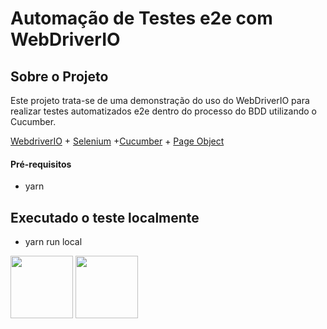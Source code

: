 # Automação de Testes e2e com WebDriverIO

## Sobre o Projeto
Este projeto trata-se de uma demonstração do uso do WebDriverIO para realizar testes automatizados e2e dentro do processo do BDD utilizando o Cucumber.

[WebdriverIO](http://webdriver.io/) + [Selenium](https://www.selenium.dev/) +[Cucumber](https://cucumber.io/) + [Page Object](https://webdriver.io/docs/pageobjects.html)


#### Pré-requisitos
  - yarn

## Executado o teste localmente
  - yarn run local




<p float="left">
  <img src = "https://webdriver.io/img/webdriverio.png" height = "100">
  <img src="https://d98b8t1nnulk5.cloudfront.net/production/images/layout/logo-header.png?1469004780" height = "100"/>
</p>
